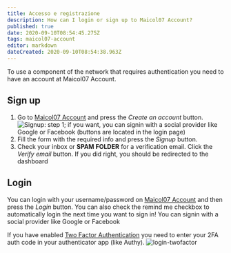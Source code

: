 ```yaml
---
title: Accesso e registrazione
description: How can I login or sign up to Maicol07 Account?
published: true
date: 2020-09-10T08:54:45.275Z
tags: maicol07-account
editor: markdown
dateCreated: 2020-09-10T08:54:38.963Z
---
```


To use a component of the network that requires authentication you need to have an account at Maicol07 Account.

## Sign up

1. Go to [Maicol07 Account](https://account.maicol07.it) and press the _Create an account_ button.
   ![](../../../img/signup-1.png "Signup: step 1"); if you want, you can signin with a social provider like Google or Facebook (buttons are located in the login page)
2. Fill the form with the required info and press the _Signup_ button.
3. Check your inbox or **SPAM FOLDER** for a verification email. Click the _Verify email_ button. If you did right, you should be redirected to the dashboard

## Login

You can login with your username/password on [Maicol07 Account](https://account.maicol07.it) and then press the _Login_ button. You can also check the remind me checkbox to automatically login the next time you want to sign in! You can signin with a social provider like Google or Facebook

If you have enabled [Two Factor Authentication](account/twofactor) you need to enter your 2FA auth code in your authenticator app (like Authy).
![login-twofactor](../../../img/login-twofactor.png "2FA auth code request when you login")
